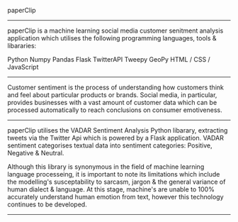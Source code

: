 paperClip 
_____________




paperClip is a machine learning social media customer senitment analysis application which utilises the following programming languages, tools & libararies:

Python 
Numpy
Pandas
Flask 
TwitterAPI
Tweepy
GeoPy
HTML / CSS / JavaScript 

____________


Customer sentiment is the process of understanding how customers think and feel about particular products or brands. Social media, in particular, provides businesses with a vast amount of customer data which can be processed automatically to reach conclusions on consumer emotiveness. 


____________


paperClip utilises the VADAR Sentiment Analysis Python libarary, extracting tweets via the Twitter Api which is powered by a Flask application. VADAR sentiment categorises textual data into sentiment categories: Positive, Negative & Neutral. 


Although this library is synonymous in the field of machine learning language processeing, it is important to note its limitations which include the modelling's susceptability to sarcasm, jargon & the general variance of human dialect & language. At this stage, machine's are unable to 100% accurately understand human emotion from text, however this technology continues to be developed. 


_____________













